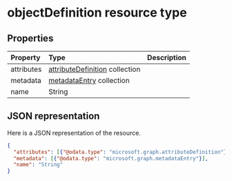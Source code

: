 # objectDefinition resource type




## Properties
| Property	   | Type	|Description|
|:---------------|:--------|:----------|
|attributes|[attributeDefinition](attributedefinition.md) collection||
|metadata|[metadataEntry](metadataentry.md) collection||
|name|String||

## JSON representation

Here is a JSON representation of the resource.

<!-- {
  "blockType": "resource",
  "optionalProperties": [

  ],
  "@odata.type": "microsoft.graph.objectDefinition"
}-->

```json
{
  "attributes": [{"@odata.type": "microsoft.graph.attributeDefinition"}],
  "metadata": [{"@odata.type": "microsoft.graph.metadataEntry"}],
  "name": "String"
}

```

<!-- uuid: 8fcb5dbc-d5aa-4681-8e31-b001d5168d79
2015-10-25 14:57:30 UTC -->
<!-- {
  "type": "#page.annotation",
  "description": "objectDefinition resource",
  "keywords": "",
  "section": "documentation",
  "tocPath": ""
}-->